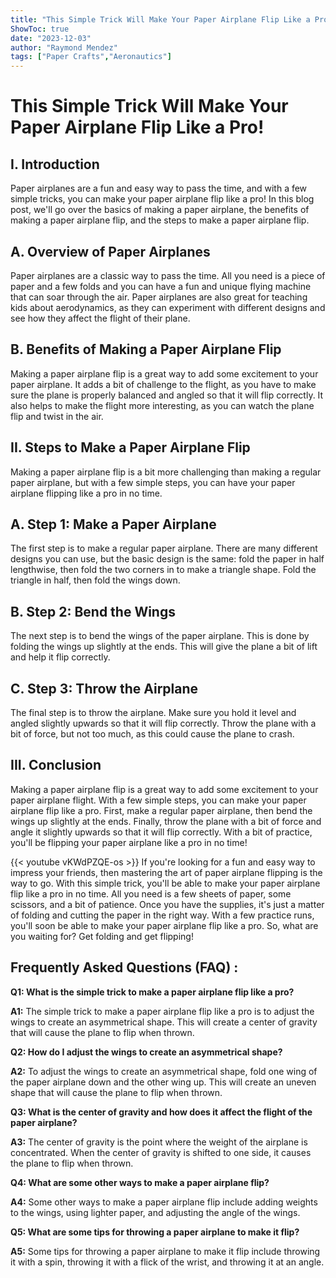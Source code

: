 ```yaml
---
title: "This Simple Trick Will Make Your Paper Airplane Flip Like a Pro!"
ShowToc: true 
date: "2023-12-03"
author: "Raymond Mendez" 
tags: ["Paper Crafts","Aeronautics"]
---
```

# This Simple Trick Will Make Your Paper Airplane Flip Like a Pro!

## I. Introduction
Paper airplanes are a fun and easy way to pass the time, and with a few simple tricks, you can make your paper airplane flip like a pro! In this blog post, we'll go over the basics of making a paper airplane, the benefits of making a paper airplane flip, and the steps to make a paper airplane flip. 

## A. Overview of Paper Airplanes
Paper airplanes are a classic way to pass the time. All you need is a piece of paper and a few folds and you can have a fun and unique flying machine that can soar through the air. Paper airplanes are also great for teaching kids about aerodynamics, as they can experiment with different designs and see how they affect the flight of their plane. 

## B. Benefits of Making a Paper Airplane Flip
Making a paper airplane flip is a great way to add some excitement to your paper airplane. It adds a bit of challenge to the flight, as you have to make sure the plane is properly balanced and angled so that it will flip correctly. It also helps to make the flight more interesting, as you can watch the plane flip and twist in the air. 

## II. Steps to Make a Paper Airplane Flip
Making a paper airplane flip is a bit more challenging than making a regular paper airplane, but with a few simple steps, you can have your paper airplane flipping like a pro in no time. 

## A. Step 1: Make a Paper Airplane
The first step is to make a regular paper airplane. There are many different designs you can use, but the basic design is the same: fold the paper in half lengthwise, then fold the two corners in to make a triangle shape. Fold the triangle in half, then fold the wings down. 

## B. Step 2: Bend the Wings
The next step is to bend the wings of the paper airplane. This is done by folding the wings up slightly at the ends. This will give the plane a bit of lift and help it flip correctly. 

## C. Step 3: Throw the Airplane
The final step is to throw the airplane. Make sure you hold it level and angled slightly upwards so that it will flip correctly. Throw the plane with a bit of force, but not too much, as this could cause the plane to crash. 

## III. Conclusion
Making a paper airplane flip is a great way to add some excitement to your paper airplane flight. With a few simple steps, you can make your paper airplane flip like a pro. First, make a regular paper airplane, then bend the wings up slightly at the ends. Finally, throw the plane with a bit of force and angle it slightly upwards so that it will flip correctly. With a bit of practice, you'll be flipping your paper airplane like a pro in no time!

{{< youtube vKWdPZQE-os >}} 
If you're looking for a fun and easy way to impress your friends, then mastering the art of paper airplane flipping is the way to go. With this simple trick, you'll be able to make your paper airplane flip like a pro in no time. All you need is a few sheets of paper, some scissors, and a bit of patience. Once you have the supplies, it's just a matter of folding and cutting the paper in the right way. With a few practice runs, you'll soon be able to make your paper airplane flip like a pro. So, what are you waiting for? Get folding and get flipping!

## Frequently Asked Questions (FAQ) :
**Q1: What is the simple trick to make a paper airplane flip like a pro?**

**A1:** The simple trick to make a paper airplane flip like a pro is to adjust the wings to create an asymmetrical shape. This will create a center of gravity that will cause the plane to flip when thrown.

**Q2: How do I adjust the wings to create an asymmetrical shape?**

**A2:** To adjust the wings to create an asymmetrical shape, fold one wing of the paper airplane down and the other wing up. This will create an uneven shape that will cause the plane to flip when thrown.

**Q3: What is the center of gravity and how does it affect the flight of the paper airplane?**

**A3:** The center of gravity is the point where the weight of the airplane is concentrated. When the center of gravity is shifted to one side, it causes the plane to flip when thrown.

**Q4: What are some other ways to make a paper airplane flip?**

**A4:** Some other ways to make a paper airplane flip include adding weights to the wings, using lighter paper, and adjusting the angle of the wings.

**Q5: What are some tips for throwing a paper airplane to make it flip?**

**A5:** Some tips for throwing a paper airplane to make it flip include throwing it with a spin, throwing it with a flick of the wrist, and throwing it at an angle.






